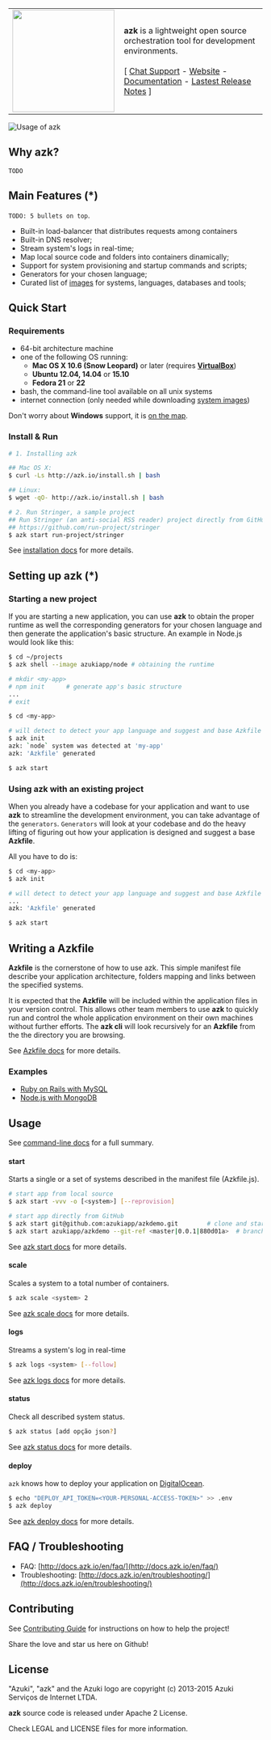 <table width="100%" border="0">
  <tr>
    <td align="center">
      <a href="http://azk.io"><img src="http://docs.azk.io/en/resources/images/azk-logo-high.png" align="left" width="202px" ></a>
       </td>
    <td>
      <!--<strong>azk</strong> is an open source engine to orchestrate development and test environments. <br/>-->
      <strong>azk</strong> is a lightweight open source orchestration tool for development environments.  <br/>
    <br/>
    [ <a href="https://gitter.im/azukiapp/azk">Chat Support</a> - <a href="http://azk.io/">Website</a> - <a href="http://azk.io/">Documentation</a> - <a href="https://github.com/azukiapp/azk/releases/latest">Lastest Release Notes</a> ]
    </td>
  </tr>
</table>

![Usage of azk](https://github.com/azukiapp/azk/blob/master/src/pres/azk-screenflow-slow.gif?raw=true)

## Why azk?

`TODO`

## Main Features (*)

`TODO: 5 bullets on top`.

* Built-in load-balancer that distributes requests among containers
* Built-in DNS resolver;
* Stream system's logs in real-time;
* Map local source code and folders into containers dinamically;
* Support for system provisioning and startup commands and scripts;
* Generators for your chosen language;
* Curated list of [images][azk_images] for systems, languages, databases and tools;

## Quick Start

### Requirements
* 64-bit architecture machine
* one of the following OS running:
  * **Mac OS X 10.6 (Snow Leopard)** or later (requires [**VirtualBox**](https://www.virtualbox.org/wiki/Downloads))
  * **Ubuntu 12.04, 14.04** or **15.10**
  * **Fedora 21** or **22**
* bash, the command-line tool available on all unix systems
* internet connection (only needed while downloading [system images](http://docs.azk.io/en/images))

Don't worry about **Windows** support, it is [on the map](https://github.com/azukiapp/azk/issues/334#issuecomment-170603171).

### Install & Run

```sh
# 1. Installing azk

## Mac OS X:
$ curl -Ls http://azk.io/install.sh | bash

## Linux:
$ wget -qO- http://azk.io/install.sh | bash

# 2. Run Stringer, a sample project
## Run Stringer (an anti-social RSS reader) project directly from GitHub which has an Azkfile
## https://github.com/run-project/stringer
$ azk start run-project/stringer
```

See [installation docs](http://docs.azk.io/en/installation/) for more details.

## Setting up azk (*)

### Starting a new project

If you are starting a new application, you can use **azk** to obtain the proper runtime as well the corresponding generators for your chosen language and then generate the application's basic structure. An example in Node.js would look like this:

```sh
$ cd ~/projects
$ azk shell --image azukiapp/node # obtaining the runtime

# mkdir <my-app>
# npm init      # generate app's basic structure
...
# exit

$ cd <my-app>

# will detect to detect your app language and suggest and base Azkfile
$ azk init
azk: `node` system was detected at 'my-app'
azk: 'Azkfile' generated

$ azk start
```

### Using azk with an existing project

When you already have a codebase for your application and want to use **azk** to streamline the development environment, you can take advantage of the `generators`.
`Generators` will look at your codebase and do the heavy lifting of figuring out how your application is designed and suggest a base **Azkfile**.

All you have to do is:

```sh
$ cd <my-app>
$ azk init

# will detect to detect your app language and suggest and base Azkfile
...
azk: 'Azkfile' generated

$ azk start
```

## Writing a Azkfile

**Azkfile** is the cornerstone of how to use azk. This simple manifest file describe your application architecture, folders mapping and links between the specified systems.

It is expected that the **Azkfile** will be included within the application files in your version control. This allows other team members to use **azk** to quickly run and control the whole application environment on their own machines without further efforts.
The **azk cli** will look recursively for an **Azkfile** from the the directory you are browsing.

See [Azkfile docs][azkfile] for more details.

### Examples

  * [Ruby on Rails with MySQL](#ruby-on-rails-app-with-mysql)
  * [Node.js with MongoDB](#nodejs-app-with-mongodb)

## Usage

See [command-line docs](http://docs.azk.io) for a full summary.

#### start

Starts a single or a set of systems described in the manifest file (Azkfile.js).

```sh
# start app from local source
$ azk start -vvv -o [<system>] [--reprovision]

# start app directly from GitHub
$ azk start git@github.com:azukiapp/azkdemo.git        # clone and start (SSH)
$ azk start azukiapp/azkdemo --git-ref <master|0.0.1|880d01a>  # branch, tag or commit (relative to ./azkdemo folder)
```

See [azk start docs](http://docs.azk.io) for more details.

#### scale

Scales a system to a total number of containers.

```sh
$ azk scale <system> 2
```

See [azk scale docs](http://docs.azk.io) for more details.

#### logs

Streams a system's log in real-time

```sh
$ azk logs <system> [--follow]
```

See [azk logs docs](http://docs.azk.io) for more details.

#### status

Check all described system status.

```sh
$ azk status [add opção json?]
```

See [azk status docs](http://docs.azk.io) for more details.

#### deploy

`azk` knows how to deploy your application on [DigitalOcean](https://digitalocean.com/).

```sh
$ echo "DEPLOY_API_TOKEN=<YOUR-PERSONAL-ACCESS-TOKEN>" >> .env
$ azk deploy
```

See [azk deploy docs](http://docs.azk.io/en/deploy) for more details.

## FAQ / Troubleshooting

* FAQ: [http://docs.azk.io/en/faq/](http://docs.azk.io/en/faq/)
* Troubleshooting: [http://docs.azk.io/en/troubleshooting/](http://docs.azk.io/en/troubleshooting/)

## Contributing

See [Contributing Guide](CONTRIBUTING.md) for instructions on how to help the project!

Share the love and star us here on Github!

## License

"Azuki", "azk" and the Azuki logo are copyright (c) 2013-2015 Azuki Serviços de Internet LTDA.

**azk** source code is released under Apache 2 License.

Check LEGAL and LICENSE files for more information.

[docker]: http://docker.com
[azk_images]: http://images.azk.io
[azkfile]: http://docs.azk.io/en/azkfilejs/README.html
